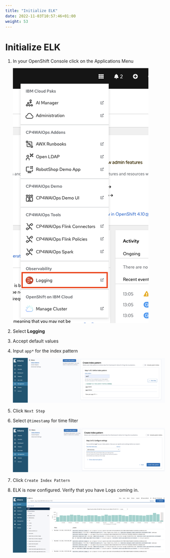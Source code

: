 ```yaml
---
title: "Initialize ELK"
date: 2022-11-03T10:57:46+01:00
weight: 53
---
```


# Initialize ELK



1. In your OpenShift Console click on the Applications Menu
	
	![K8s CNI](/pics/14_elk.png)

1. Select **Logging**

1. Accept default values




1. Input `app*` for the index pattern
	
	![K8s CNI](/pics/15_elk.png)
	
1. Click `Next Step`

1. Select `@timestamp` for time filter
	
	![K8s CNI](/pics/16_elk.png)
	
1. Click `Create Index Pattern`

1. ELK is now configured. Verify that you have Logs coming in.
	
	![K8s CNI](/pics/17_elk.png)
	
	

	